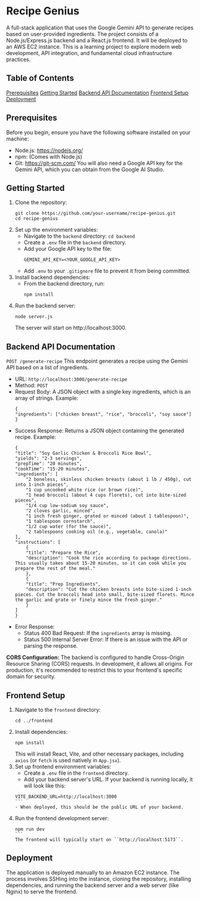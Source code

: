 # Recipe Genius
A full-stack application that uses the Google Gemini API to generate recipes based on user-provided ingredients. The project consists of a Node.js/Express.js backend and a React.js frontend. It will be deployed to an AWS EC2 instance. This is a learning project to explore modern web development, API integration, and fundamental cloud infrastructure practices.

## Table of Contents
[Prerequisites](#prerequisites)
[Getting Started](#getting-started)
[Backend API Documentation](#backend-api-documentation)
[Frontend Setup](#frontend-setup)
[Deployment](#deployment)

## Prerequisites
Before you begin, ensure you have the following software installed on your machine:
- Node.js: https://nodejs.org/
- npm: (Comes with Node.js)
- Git: https://git-scm.com/
You will also need a Google API key for the Gemini API, which you can obtain from the Google AI Studio.

## Getting Started
1. Clone the repository:
    ```
    git clone https://github.com/your-username/recipe-genius.git
    cd recipe-genius
    ```
2. Set up the environment variables:
    - Navigate to the ``backend`` directory: ``cd backend``
    - Create a ``.env`` file in the ``backend`` directory.
    - Add your Google API key to the file:
        ```
        GEMINI_API_KEY=<YOUR_GOOGLE_API_KEY>
        ```
    - Add ``.env`` to your ``.gitignore`` file to prevent it from being committed.
3. Install backend dependencies:
    - From the backend directory, run:
        ```
        npm install
         ```
4. Run the backend server:
    ```
    node server.js
    ```
    The server will start on http://localhost:3000.

## Backend API Documentation
``POST /generate-recipe``
This endpoint generates a recipe using the Gemini API based on a list of ingredients.
- URL: ``http://localhost:3000/generate-recipe``
- Method: ``POST``
- Request Body: A JSON object with a single key ingredients, which is an array of strings.
    Example:
    ```
    {
    "ingredients": ["chicken breast", "rice", "broccoli", "soy sauce"]
    }
    ```
- Success Response: Returns a JSON object containing the generated recipe.
    Example:
    ```
    {
    "title": "Soy Garlic Chicken & Broccoli Rice Bowl",
    "yields": "2-3 servings",
    "prepTime": "20 minutes",
    "cookTime": "15-20 minutes",
    "ingredients": [
        "2 boneless, skinless chicken breasts (about 1 lb / 450g), cut into 1-inch pieces",
        "1 cup uncooked white rice (or brown rice)",
        "1 head broccoli (about 4 cups florets), cut into bite-sized pieces",
        "1/4 cup low-sodium soy sauce",
        "2 cloves garlic, minced",
        "1 inch fresh ginger, grated or minced (about 1 tablespoon)",
        "1 tablespoon cornstarch",
        "1/2 cup water (for the sauce)",
        "2 tablespoons cooking oil (e.g., vegetable, canola)"
    ],
    "instructions": [
        {
        "title": "Prepare the Rice",
        "description": "Cook the rice according to package directions. This usually takes about 15-20 minutes, so it can cook while you prepare the rest of the meal."
        },
        {
        "title": "Prep Ingredients",
        "description": "Cut the chicken breasts into bite-sized 1-inch pieces. Cut the broccoli head into small, bite-sized florets. Mince the garlic and grate or finely mince the fresh ginger."
        }
    ]
    }
    ```
- Error Response:
    - Status 400 Bad Request: If the ``ingredients`` array is missing.
    - Status 500 Internal Server Error: If there is an issue with the API or parsing the response.

**CORS Configuration:** 
The backend is configured to handle Cross-Origin Resource Sharing (CORS) requests. In development, it allows all origins. For production, it's recommended to restrict this to your frontend's specific domain for security.

## Frontend Setup
1. Navigate to the ``frontend`` directory: 
    ```
    cd ../frontend
    ```
2. Install dependencies:
    ```
    npm install
    ```
    This will install React, Vite, and other necessary packages, including ``axios`` (or ``fetch`` is used natively in ``App.jsx``).
3. Set up frontend environment variables:
    - Create a ``.env`` file in the ``frontend`` directory.
    - Add your backend server's URL. If your backend is running locally, it will look like this:
    ````
    VITE_BACKEND_URL=http://localhost:3000
    ```
    - When deployed, this should be the public URL of your backend.
4. Run the frontend development server:
    ````
    npm run dev
    ```
    The frontend will typically start on ``http://localhost:5173``.

## Deployment
The application is deployed manually to an Amazon EC2 instance. The process involves SSHing into the instance, cloning the repository, installing dependencies, and running the backend server and a web server (like Nginx) to serve the frontend.
